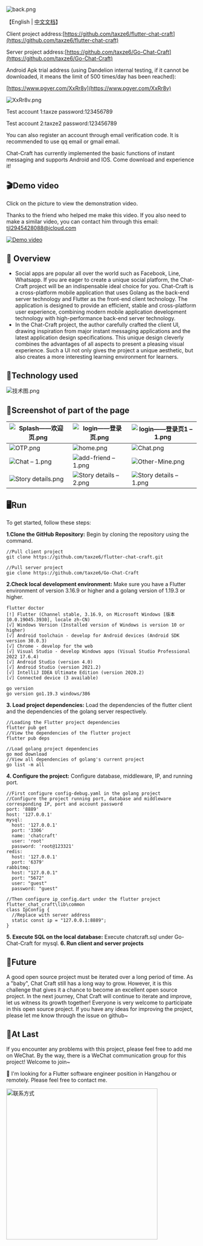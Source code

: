 ![back.png](https://cdn.nlark.com/yuque/0/2024/png/34940884/1706452639127-13565545-9978-4296-8ee1-ff2f4b982170.png#averageHue=%2394908b&clientId=u311e081c-a6cb-4&from=drop&id=Gtb5o&originHeight=1233&originWidth=1812&originalType=binary&ratio=1&rotation=0&showTitle=false&size=1033034&status=done&style=none&taskId=u22e42aa0-226b-4af7-b773-2f7d827fa68&title=)

【English | [中文文档](https://github.com/taxze6/flutter-chat-craft/blob/master/README-CN.md)】 

Client project address:[https://github.com/taxze6/flutter-chat-craft](https://github.com/taxze6/flutter-chat-craft)

Server project address:[https://github.com/taxze6/Go-Chat-Craft](https://github.com/taxze6/Go-Chat-Craft)

Android Apk trial address (using Dandelion internal testing, if it cannot be downloaded, it means the limit of 500 times/day has been reached):

[https://www.pgyer.com/XxRr8v](https://www.pgyer.com/XxRr8v)

![XxRr8v.png](https://cdn.nlark.com/yuque/0/2024/png/34940884/1706530855500-2b0da2e8-6a14-40c5-962f-aed1d4bb41e5.png#averageHue=%23fbc403&clientId=u6b1a273d-1ecc-4&from=paste&height=210&id=ud0d638c1&originHeight=210&originWidth=210&originalType=binary&ratio=1&rotation=0&showTitle=false&size=4349&status=done&style=none&taskId=u45f2a28a-f82e-4b21-95ac-5fbba5c4fed&title=&width=210)

Test account 1:taxze password:123456789

Test account 2:taxze2 password:123456789

You can also register an account through email verification code. It is recommended to use qq email or gmail email.

Chat-Craft has currently implemented the basic functions of instant messaging and supports Android and IOS. Come download and experience it!

## 🎬Demo video

Click on the picture to view the demonstration video.

Thanks to the friend who helped me make this video. If you also need to make a similar video, you can contact him through this email: tjl2945428088@icloud.com

[![Demo video](https://i.ytimg.com/vi/S0c2FW29nNg/maxresdefault.jpg)](https://www.youtube.com/watch?v=S0c2FW29nNg "Demo video")

## 📖 Overview

- Social apps are popular all over the world such as Facebook, Line, Whatsapp. If you are eager to create a unique social platform, the Chat-Craft project will be an indispensable ideal choice for you. Chat-Craft is a cross-platform mobile application that uses Golang as the back-end server technology and Flutter as the front-end client technology. The application is designed to provide an efficient, stable and cross-platform user experience, combining modern mobile application development technology with high-performance back-end server technology.
- In the Chat-Craft project, the author carefully crafted the client UI, drawing inspiration from major instant messaging applications and the latest application design specifications. This unique design cleverly combines the advantages of all aspects to present a pleasing visual experience. Such a UI not only gives the project a unique aesthetic, but also creates a more interesting learning environment for learners.

## 🎨Technology used

![技术图.png](https://cdn.nlark.com/yuque/0/2024/png/34940884/1706494225234-5d89ecce-70a6-4c6e-86d7-859be4b2d4c0.png#averageHue=%23faf7f4&clientId=u1ec3d590-b191-4&from=paste&height=741&id=u297e2b92&originHeight=741&originWidth=1030&originalType=binary&ratio=1&rotation=0&showTitle=false&size=107597&status=done&style=none&taskId=u0f98aafc-f7ee-4a06-8850-6a39e1fbff5&title=&width=1030)

## 🔨Screenshot of part of the page

| ![Splash——欢迎页.png](https://cdn.nlark.com/yuque/0/2024/png/34940884/1706495772905-c591ed63-1056-4734-bd80-d6e96d21e0dd.png#averageHue=%23fcf9f2&clientId=u1ec3d590-b191-4&from=drop&id=uec7d6408&originHeight=812&originWidth=375&originalType=binary&ratio=1&rotation=0&showTitle=false&size=20557&status=done&style=none&taskId=ue698b7df-e4cc-4d8e-8b7b-894db87d866&title=) | ![login——登录页.png](https://cdn.nlark.com/yuque/0/2024/png/34940884/1706495780914-1a2cfd47-00aa-4190-b5c1-23c4d6999b0a.png#averageHue=%23fbfbfb&clientId=u1ec3d590-b191-4&from=drop&id=u2dc4704f&originHeight=812&originWidth=375&originalType=binary&ratio=1&rotation=0&showTitle=false&size=25951&status=done&style=none&taskId=u8b2d6d10-13cd-4950-aa48-ad6d5f1b3ee&title=) | ![login——登录页1 – 1.png](https://cdn.nlark.com/yuque/0/2024/png/34940884/1706495783743-bb86193d-ea72-471c-ac14-a5af86a3f7f5.png#averageHue=%23faf7ef&clientId=u1ec3d590-b191-4&from=drop&id=u19bfacbd&originHeight=812&originWidth=375&originalType=binary&ratio=1&rotation=0&showTitle=false&size=30750&status=done&style=none&taskId=u5369b5a9-5459-4085-a2bc-5a7d4ef36bf&title=) |
| ------------------------------------------------------------ | ------------------------------------------------------------ | ------------------------------------------------------------ |
| ![OTP.png](https://cdn.nlark.com/yuque/0/2024/png/34940884/1706495803753-146d624e-7d93-44e5-9014-93f0d98878ef.png#averageHue=%23fcfbf7&clientId=u1ec3d590-b191-4&from=drop&id=ua6e398f2&originHeight=812&originWidth=375&originalType=binary&ratio=1&rotation=0&showTitle=false&size=18940&status=done&style=none&taskId=u11cee891-e301-4bca-9aae-4829550a4a1&title=) | ![home.png](https://cdn.nlark.com/yuque/0/2024/png/34940884/1706495809556-17ead725-7db2-46af-8950-d7579ee47b7e.png#averageHue=%23f3f2f0&clientId=u1ec3d590-b191-4&from=drop&id=u4a604d5e&originHeight=812&originWidth=375&originalType=binary&ratio=1&rotation=0&showTitle=false&size=102104&status=done&style=none&taskId=ube64ad3b-fd7d-4498-a4b0-5a0f39868ca&title=) | ![Chat.png](https://cdn.nlark.com/yuque/0/2024/png/34940884/1706495822312-bcfa98d9-6ef1-4b69-b6be-c2e32eff47d8.png#averageHue=%23f8f1d9&clientId=u1ec3d590-b191-4&from=drop&id=u48eb43a7&originHeight=812&originWidth=375&originalType=binary&ratio=1&rotation=0&showTitle=false&size=36515&status=done&style=none&taskId=u9b1f3b51-c484-479f-9a76-948d9058018&title=) |
| ![Chat – 1.png](https://cdn.nlark.com/yuque/0/2024/png/34940884/1706495825457-822b33df-ec91-43e6-80af-b6e25d644e83.png#averageHue=%23aba89d&clientId=u1ec3d590-b191-4&from=drop&id=vfqjH&originHeight=812&originWidth=375&originalType=binary&ratio=1&rotation=0&showTitle=false&size=66136&status=done&style=none&taskId=uc0d3f3b8-e098-4b97-b12d-2eb81f6bd47&title=) | ![add-friend – 1.png](https://cdn.nlark.com/yuque/0/2024/png/34940884/1706495829943-9baff26d-0ac9-4c11-9ba8-3f40d5c32ad0.png#averageHue=%23fbf2e4&clientId=u1ec3d590-b191-4&from=drop&id=zoswb&originHeight=812&originWidth=375&originalType=binary&ratio=1&rotation=0&showTitle=false&size=80104&status=done&style=none&taskId=u4fe3b98a-de17-4565-a0cd-a191c07cad7&title=) | ![Other-Mine.png](https://cdn.nlark.com/yuque/0/2024/png/34940884/1706495835896-c353bfe3-ae93-48c2-9a95-1f33728d96ff.png#averageHue=%23e2dbd6&clientId=u1ec3d590-b191-4&from=drop&id=LDUnb&originHeight=812&originWidth=375&originalType=binary&ratio=1&rotation=0&showTitle=false&size=147881&status=done&style=none&taskId=ue9f91513-d982-478c-b4e9-5f7993bb610&title=) |
| ![Story details.png](https://cdn.nlark.com/yuque/0/2024/png/34940884/1706496016597-01861233-88f3-4b59-84b7-b62ab931e8c4.png#averageHue=%236b645d&clientId=u1ec3d590-b191-4&from=paste&height=812&id=u8c8244d5&originHeight=812&originWidth=375&originalType=binary&ratio=1&rotation=0&showTitle=false&size=389269&status=done&style=none&taskId=u17db3bd8-852f-4f8b-ac5e-177dfc16b31&title=&width=375) | ![Story details – 2.png](https://cdn.nlark.com/yuque/0/2024/png/34940884/1706496018272-c98730a7-3fe5-428d-93b1-ee2743a2ad4f.png#averageHue=%23766f68&clientId=u1ec3d590-b191-4&from=paste&height=812&id=u60de0232&originHeight=812&originWidth=375&originalType=binary&ratio=1&rotation=0&showTitle=false&size=394531&status=done&style=none&taskId=ub8f93179-c7d7-46df-be5f-139e131ca7c&title=&width=375) | ![Story details – 1.png](https://cdn.nlark.com/yuque/0/2024/png/34940884/1706496020425-cdf17e85-8001-4576-87fa-fffbe2c201c4.png#averageHue=%236f6d6b&clientId=u1ec3d590-b191-4&from=paste&height=812&id=u151ac970&originHeight=812&originWidth=375&originalType=binary&ratio=1&rotation=0&showTitle=false&size=235525&status=done&style=none&taskId=uce344479-5488-43a2-9762-9f213bd3751&title=&width=375) |

## 🖥️Run

To get started, follow these steps:

**1.Clone the GitHub Repository:** Begin by cloning the repository using the command.

```
//Pull client project
git clone https://github.com/taxze6/flutter-chat-craft.git

//Pull server project
gie clone https://github.com/taxze6/Go-Chat-Craft
```

**2.Check local development environment:**  Make sure you have a Flutter environment of version 3.16.9 or higher and a golang version of 1.19.3 or higher.

```
flutter doctor
[!] Flutter (Channel stable, 3.16.9, on Microsoft Windows [版本 10.0.19045.3930], locale zh-CN)
[√] Windows Version (Installed version of Windows is version 10 or higher)
[√] Android toolchain - develop for Android devices (Android SDK version 30.0.3)
[√] Chrome - develop for the web
[√] Visual Studio - develop Windows apps (Visual Studio Professional 2022 17.6.4)
[√] Android Studio (version 4.0)
[√] Android Studio (version 2021.2)
[√] IntelliJ IDEA Ultimate Edition (version 2020.2)
[√] Connected device (3 available)

go version
go version go1.19.3 windows/386
```

**3. Load project dependencies:** Load the dependencies of the flutter client and the dependencies of the golang server respectively.

```
//Loading the Flutter project dependencies
flutter pub get
//View the dependencies of the flutter project
flutter pub deps

//Load golang project dependencies
go mod download
//View all dependencies of golang's current project
go list -m all
```

**4. Configure the project:** Configure database, middleware, IP, and running port.

```
//First configure config-debug.yaml in the golang project
//Configure the project running port, database and middleware corresponding IP, port and account password
port: '8889'
host: '127.0.0.1'
mysql:
  host: '127.0.0.1'
  port: '3306'
  name: 'chatcraft'
  user: 'root'
  password: 'root@123321'
redis:
  host: '127.0.0.1'
  port: '6379'
rabbitmq:
  host: "127.0.0.1"
  port: "5672"
  user: "guest"
  password: "guest"

//Then configure ip_config.dart under the flutter project flutter_chat_craft\lib\common
class IpConfig {
  //Replace with server address
  static const ip = "127.0.0.1:8889";
}
```

**5. Execute SQL on the local database:** Execute chatcraft.sql under Go-Chat-Craft for mysql.
**6. Run client and server projects**

## 🎉Future

A good open source project must be iterated over a long period of time. As a "baby", Chat Craft still has a long way to grow. However, it is this challenge that gives it a chance to become an excellent open source project. In the next journey, Chat Craft will continue to iterate and improve, let us witness its growth together! Everyone is very welcome to participate in this open source project. If you have any ideas for improving the project, please let me know through the issue on github~

## 🎈At Last

If you encounter any problems with this project, please feel free to add me on WeChat. By the way, there is a WeChat communication group for this project! Welcome to join~

🌱 I'm looking for a Flutter software engineer position in Hangzhou or remotely. Please feel free to contact me.

<img src="https://cdn.nlark.com/yuque/0/2024/jpeg/34940884/1706531915212-3f6ec8cb-31b6-48a1-895a-214c4d2ff5e3.jpeg#averageHue=%23e99c7a&clientId=u6b1a273d-1ecc-4&from=paste&height=436&id=ue0aa47b6&originHeight=1295&originWidth=950&originalType=binary&ratio=1&rotation=0&showTitle=false&size=106469&status=done&style=none&taskId=ue699869b-0c6d-4d37-843d-3d8bb324590&title=&width=320" alt="联系方式" width="400">
